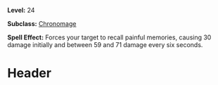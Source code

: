 <!-- TITLE: Spell: Pained Memories -->
<!-- SUBTITLE:  -->

**Level:** 24

**Subclass:** [Chronomage](chronomage)

**Spell Effect:** Forces your target to recall painful memories, causing 30 damage initially and between 59 and 71 damage every six seconds.

# Header